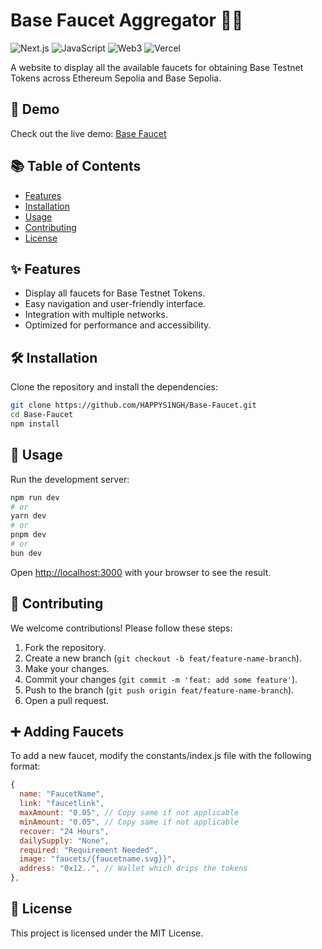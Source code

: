 # Base Faucet Aggregator 🌉💧

![Next.js](https://img.shields.io/badge/Next.js-14.0-blue)
![JavaScript](https://img.shields.io/badge/JavaScript-ES6+-yellow)
![Web3](https://img.shields.io/badge/Web3-Blockchain-green)
![Vercel](https://img.shields.io/badge/Vercel-Deployment-black)

A website to display all the available faucets for obtaining Base Testnet Tokens across Ethereum Sepolia and Base Sepolia.

## 🚀 Demo

Check out the live demo: [Base Faucet](https://base.faucet.dev/)

## 📚 Table of Contents

- [Features](#features)
- [Installation](#installation)
- [Usage](#usage)
- [Contributing](#contributing)
- [License](#license)

## ✨ Features

- Display all faucets for Base Testnet Tokens.
- Easy navigation and user-friendly interface.
- Integration with multiple networks.
- Optimized for performance and accessibility.

## 🛠️ Installation

Clone the repository and install the dependencies:

```bash
git clone https://github.com/HAPPYS1NGH/Base-Faucet.git
cd Base-Faucet
npm install
```

## 🚀 Usage

Run the development server:

```bash
npm run dev
# or
yarn dev
# or
pnpm dev
# or
bun dev
```

Open [http://localhost:3000](http://localhost:3000) with your browser to see the result.

## 🧩 Contributing

We welcome contributions! Please follow these steps:

1. Fork the repository.
2. Create a new branch (`git checkout -b feat/feature-name-branch`).
3. Make your changes.
4. Commit your changes (`git commit -m 'feat: add some feature'`).
5. Push to the branch (`git push origin feat/feature-name-branch`).
6. Open a pull request.

## ➕ Adding Faucets

To add a new faucet, modify the constants/index.js file with the following format:

```javascript
{
  name: "FaucetName",
  link: "faucetlink",
  maxAmount: "0.05", // Copy same if not applicable
  minAmount: "0.05", // Copy same if not applicable
  recover: "24 Hours",
  dailySupply: "None",
  required: "Requirement Needed",
  image: "faucets/{faucetname.svg}}",
  address: "0x12..", // Wallet which drips the tokens
},
```

## 📜 License

This project is licensed under the MIT License.
